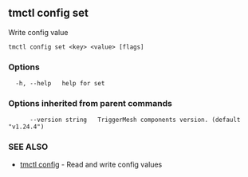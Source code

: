 ## tmctl config set

Write config value

```
tmctl config set <key> <value> [flags]
```

### Options

```
  -h, --help   help for set
```

### Options inherited from parent commands

```
      --version string   TriggerMesh components version. (default "v1.24.4")
```

### SEE ALSO

* [tmctl config](tmctl_config.md)	 - Read and write config values

